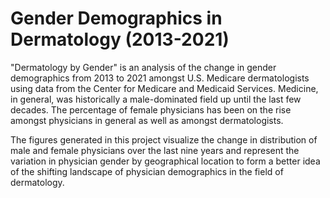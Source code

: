 # Gender Demographics in Dermatology (2013-2021)

"Dermatology by Gender" is an analysis of the change in gender demographics from 2013 to 2021 amongst U.S. Medicare dermatologists using data from the Center for Medicare and Medicaid Services. Medicine, in general, was historically a male-dominated field up until the last few decades. The percentage of female physicians has been on the rise amongst physicians in general as well as amongst dermatologists. 

The figures generated in this project visualize the change in distribution of male and female physicians over the last nine years and represent the variation in physician gender by geographical location to form a better idea of the shifting landscape of physician demographics in the field of dermatology.
